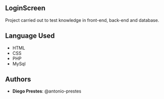 
 
## LoginScreen
 
Project carried out to test knowledge in front-end, back-end and database.
 
## Language Used
 
* HTML
* CSS
* PHP
* MySql
 
## Authors
 
* **Diego Prestes**: @antonio-prestes
